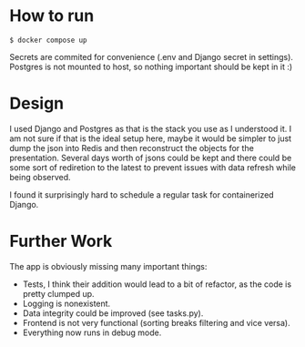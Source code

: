 # How to run
`$ docker compose up`

Secrets are commited for convenience (.env and Django secret in settings). Postgres is not mounted to host, so nothing important should be kept in it :)

# Design
I used Django and Postgres as that is the stack you use as I understood it. I am not sure if that is the ideal setup here, maybe it would be simpler to just dump the json into Redis and then reconstruct the objects for the presentation. Several days worth of jsons could be kept and there could be some sort of rediretion to the latest to prevent issues with data refresh while being observed.

I found it surprisingly hard to schedule a regular task for containerized Django.

# Further Work
The app is obviously missing many important things:
- Tests, I think their addition would lead to a bit of refactor, as the code is pretty clumped up.
- Logging is nonexistent.
- Data integrity could be improved (see tasks.py).
- Frontend is not very functional (sorting breaks filtering and vice versa).
- Everything now runs in debug mode.
